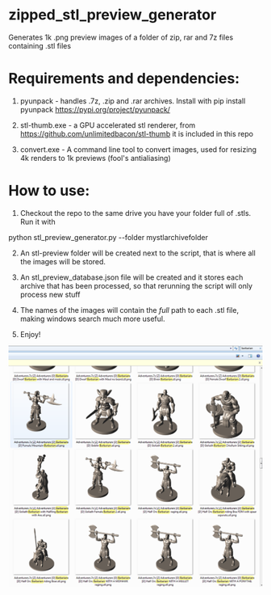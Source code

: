 # zipped_stl_preview_generator
Generates 1k .png preview images of a folder of zip, rar and 7z files containing .stl files 

# Requirements and dependencies:

1. pyunpack - handles .7z, .zip and .rar archives. Install with pip install pyunpack
https://pypi.org/project/pyunpack/

2. stl-thumb.exe - a GPU accelerated stl renderer, from https://github.com/unlimitedbacon/stl-thumb it is included in this repo

3. convert.exe - A command line tool to convert images, used for resizing 4k renders to 1k previews (fool's antialiasing)

# How to use:
1. Checkout the repo to the same drive you have your folder full of .stls. Run it with

python stl_preview_generator.py --folder mystlarchivefolder

2. An stl-preview folder will be created next to the script, that is where all the images will be stored.

3. An stl_preview_database.json file will be created and it stores each archive that has been processed, so that rerunning the script will only process new stuff

4. The names of the images will contain the _full_ path to each .stl file, making windows search much more useful.

5. Enjoy!

![Results:](https://raw.githubusercontent.com/Beherith/zipped_stl_preview_generator/master/screenshot_stl_preview_generator.PNG)

